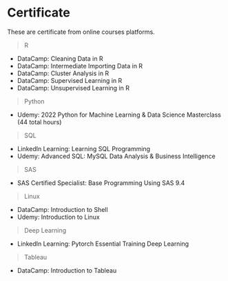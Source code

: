 # Certificate
These are certificate from online courses platforms.

> R
- DataCamp: Cleaning Data in R
- DataCamp: Intermediate Importing Data in R
- DataCamp: Cluster Analysis in R
- DataCamp: Supervised Learning in R
- DataCamp: Unsupervised Learning in R

> Python
- Udemy: 2022 Python for Machine Learning & Data Science Masterclass (44 total hours)

> SQL
- LinkedIn Learning: Learning SQL Programming
- Udemy: Advanced SQL: MySQL Data Analysis & Business Intelligence

> SAS
- SAS Certified Specialist: Base Programming Using SAS 9.4

> Linux
- DataCamp: Introduction to Shell
- Udemy: Introduction to Linux 

> Deep Learning
- LinkedIn Learning: Pytorch Essential Training Deep Learning

> Tableau
- DataCamp: Introduction to Tableau
